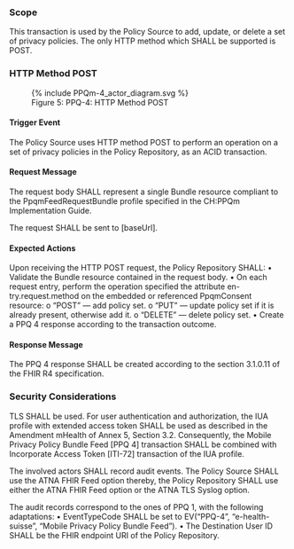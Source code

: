 ### Scope

This transaction is used by the Policy Source to add, update, or delete a set of privacy policies. The only HTTP
method which SHALL be supported is POST.

### HTTP Method POST

<figure>
  {% include PPQm-4_actor_diagram.svg %}
  <figcaption>Figure 5: PPQ-4: HTTP Method POST</figcaption>
</figure>

#### Trigger Event

The Policy Source uses HTTP method POST to perform an operation on a set of privacy policies in the Policy Repository,
as an ACID transaction.

#### Request Message

The request body SHALL represent a single Bundle resource compliant to the PpqmFeedRequestBundle profile specified 
in the CH:PPQm Implementation Guide.

The request SHALL be sent to [baseUrl].

#### Expected Actions

Upon receiving the HTTP POST request, the Policy Repository SHALL:
•	Validate the Bundle resource contained in the request body.
•	On each request entry, perform the operation specified the attribute en-try.request.method on the embedded or
referenced PpqmConsent resource:
o	“POST” — add policy set.
o	“PUT” — update policy set if it is already present, otherwise add it.
o	“DELETE” — delete policy set.
•	Create a PPQ 4 response according to the transaction outcome.

#### Response Message

The PPQ 4 response SHALL be created according to the section 3.1.0.11 of the FHIR R4 specification.

### Security Considerations

TLS SHALL be used. For user authentication and authorization, the IUA profile with extended access token SHALL be used
as described in the Amendment mHealth of Annex 5, Section 3.2. Consequently, the Mobile Privacy Policy Bundle Feed
[PPQ 4] transaction SHALL be combined with Incorporate Access Token [ITI-72] transaction of the IUA profile.

The involved actors SHALL record audit events. The Policy Source SHALL use the ATNA FHIR Feed option thereby, the
Policy Repository SHALL use either the ATNA FHIR Feed option or the ATNA TLS Syslog option.

The audit records correspond to the ones of PPQ 1, with the following adaptations:
•	EventTypeCode SHALL be set to EV(“PPQ-4”, “e-health-suisse”, “Mobile Privacy Policy Bundle Feed”).
•	The Destination User ID SHALL be the FHIR endpoint URI of the Policy Repository.
